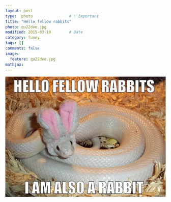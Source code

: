 ```yaml
---
layout: post
type:  photo                # ! Important
title: "Hello fellow rabbits"
photo: qu22dve.jpg
modified: 2015-03-10        # Date
category: funny
tags: []
comments: false
image: 
  feature: qu22dve.jpg
mathjax:
---
```

<img width="730" src="/images/qu22dve.jpg">
